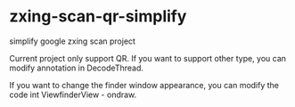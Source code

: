 # zxing-scan-qr-simplify
simplify google zxing scan project   

Current project only support QR.
If you want to support other type, you can modify annotation in DecodeThread.

If you want to change the finder window appearance, you can modify the code int ViewfinderView - ondraw.
